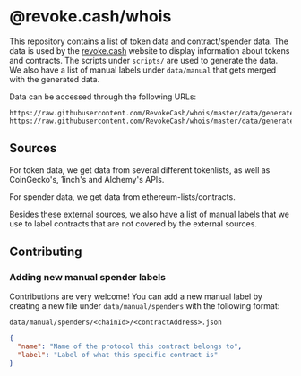 # @revoke.cash/whois

This repository contains a list of token data and contract/spender data. The data is used by the [revoke.cash](https://revoke.cash) website to display information about tokens and contracts. The scripts under `scripts/` are used to generate the data. We also have a list of manual labels under `data/manual` that gets merged with the generated data.

Data can be accessed through the following URLs:

```
https://raw.githubusercontent.com/RevokeCash/whois/master/data/generated/spenders/{chainId}/{address}.json
https://raw.githubusercontent.com/RevokeCash/whois/master/data/generated/tokens/{chainId}/{address}.json
```

## Sources

For token data, we get data from several different tokenlists, as well as CoinGecko's, 1inch's and Alchemy's APIs.

For spender data, we get data from ethereum-lists/contracts.

Besides these external sources, we also have a list of manual labels that we use to label contracts that are not covered by the external sources.

## Contributing

### Adding new manual spender labels

Contributions are very welcome! You can add a new manual label by creating a new file under `data/manual/spenders` with the following format:

`data/manual/spenders/<chainId>/<contractAddress>.json`

```json
{
  "name": "Name of the protocol this contract belongs to",
  "label": "Label of what this specific contract is"
}
```
